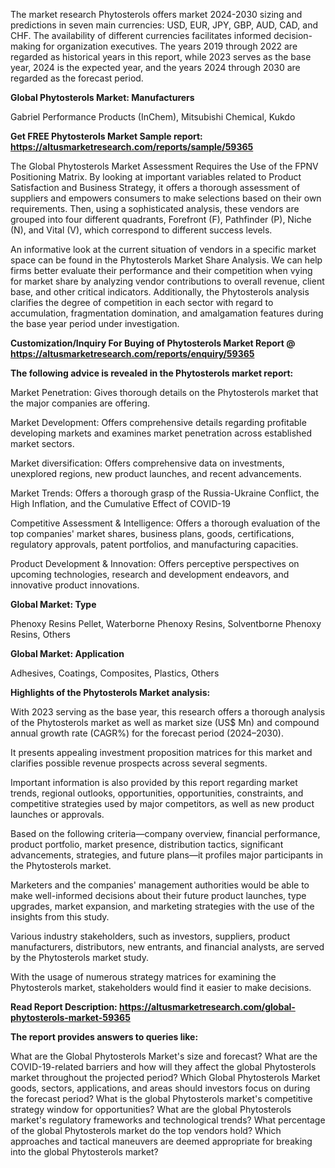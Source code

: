 The market research Phytosterols offers market 2024-2030 sizing and predictions in seven main currencies: USD, EUR, JPY, GBP, AUD, CAD, and CHF. The availability of different currencies facilitates informed decision-making for organization executives. The years 2019 through 2022 are regarded as historical years in this report, while 2023 serves as the base year, 2024 is the expected year, and the years 2024 through 2030 are regarded as the forecast period.

<b>Global Phytosterols Market: Manufacturers</b>

Gabriel Performance Products (InChem), Mitsubishi Chemical, Kukdo

<b>Get FREE Phytosterols Market Sample report: <a href="https://altusmarketresearch.com/reports/sample/59365">https://altusmarketresearch.com/reports/sample/59365</a></b>

The Global Phytosterols Market Assessment Requires the Use of the FPNV Positioning Matrix. By looking at important variables related to Product Satisfaction and Business Strategy, it offers a thorough assessment of suppliers and empowers consumers to make selections based on their own requirements. Then, using a sophisticated analysis, these vendors are grouped into four different quadrants, Forefront (F), Pathfinder (P), Niche (N), and Vital (V), which correspond to different success levels.

An informative look at the current situation of vendors in a specific market space can be found in the Phytosterols Market Share Analysis. We can help firms better evaluate their performance and their competition when vying for market share by analyzing vendor contributions to overall revenue, client base, and other critical indicators. Additionally, the Phytosterols analysis clarifies the degree of competition in each sector with regard to accumulation, fragmentation domination, and amalgamation features during the base year period under investigation.

<b>Customization/Inquiry For Buying of Phytosterols Market Report @ <a href="https://altusmarketresearch.com/reports/enquiry/59365">https://altusmarketresearch.com/reports/enquiry/59365</a></b>

<b>The following advice is revealed in the Phytosterols market report:</b>

Market Penetration: Gives thorough details on the Phytosterols market that the major companies are offering.

Market Development: Offers comprehensive details regarding profitable developing markets and examines market penetration across established market sectors.

Market diversification: Offers comprehensive data on investments, unexplored regions, new product launches, and recent advancements.

Market Trends: Offers a thorough grasp of the Russia-Ukraine Conflict, the High Inflation, and the Cumulative Effect of COVID-19

Competitive Assessment &amp; Intelligence: Offers a thorough evaluation of the top companies' market shares, business plans, goods, certifications, regulatory approvals, patent portfolios, and manufacturing capacities.

Product Development &amp; Innovation: Offers perceptive perspectives on upcoming technologies, research and development endeavors, and innovative product innovations.

<b>Global Market: Type</b>

Phenoxy Resins Pellet, Waterborne Phenoxy Resins, Solventborne Phenoxy Resins, Others

<b>Global Market: Application</b>

Adhesives, Coatings, Composites, Plastics, Others

<b>Highlights of the Phytosterols Market analysis:</b>

With 2023 serving as the base year, this research offers a thorough analysis of the Phytosterols market as well as market size (US$ Mn) and compound annual growth rate (CAGR%) for the forecast period (2024–2030).

It presents appealing investment proposition matrices for this market and clarifies possible revenue prospects across several segments.

Important information is also provided by this report regarding market trends, regional outlooks, opportunities, opportunities, constraints, and competitive strategies used by major competitors, as well as new product launches or approvals.

Based on the following criteria—company overview, financial performance, product portfolio, market presence, distribution tactics, significant advancements, strategies, and future plans—it profiles major participants in the Phytosterols market.

Marketers and the companies' management authorities would be able to make well-informed decisions about their future product launches, type upgrades, market expansion, and marketing strategies with the use of the insights from this study.

Various industry stakeholders, such as investors, suppliers, product manufacturers, distributors, new entrants, and financial analysts, are served by the Phytosterols market study.

With the usage of numerous strategy matrices for examining the Phytosterols market, stakeholders would find it easier to make decisions.

<b>Read Report Description: <a href="https://altusmarketresearch.com/global-phytosterols-market-59365">https://altusmarketresearch.com/global-phytosterols-market-59365</a></b>

<b>The report provides answers to queries like:</b>

What are the Global Phytosterols Market's size and forecast?
What are the COVID-19-related barriers and how will they affect the global Phytosterols market throughout the projected period?
Which Global Phytosterols Market goods, sectors, applications, and areas should investors focus on during the forecast period?
What is the global Phytosterols market's competitive strategy window for opportunities?
What are the global Phytosterols market's regulatory frameworks and technological trends?
What percentage of the global Phytosterols market do the top vendors hold?
Which approaches and tactical maneuvers are deemed appropriate for breaking into the global Phytosterols market?
